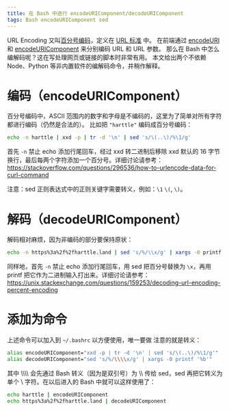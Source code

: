 ```yaml
---
title: 在 Bash 中进行 encodeURIComponent/decodeURIComponent
tags: Bash encodeURIComponent sed
---
```


URL Encoding 又叫[百分号编码](/2017/05/23/percentage-encoding.html)，定义在 [URL 标准][rfc3986] 中。
在前端通过 [encodeURI][encodeURI] 和 [encodeURIComponent][encodeURIComponent] 来分别编码 URL 和 URL 参数。
那么在 Bash 中怎么编解码呢？这在写处理网页或链接的脚本时非常有用。
本文给出两个不依赖 Node、Python 等非内置软件的编解码命令，并稍作解释。

<!--more-->

# 编码（encodeURIComponent）

百分号编码中，ASCII 范围内的数字和字母是不编码的，这里为了简单对所有字符都进行编码（仍然是合法的）。
比如把 `"harttle"` 编码成百分号编码：

```bash
echo -n harttle | xxd -p | tr -d '\n' | sed 's/\(..\)/%\1/g'
```

首先 `-n` 禁止 echo 添加行尾回车，经过 xxd 转二进制后移除 xxd 默认的 16 字节换行，最后每两个字符添加一个百分号。详细讨论请参考：<https://stackoverflow.com/questions/296536/how-to-urlencode-data-for-curl-command>

注意：sed 正则表达式中的正则关键字需要转义，例如：`\1` `\(`, `\)`。

# 解码（decodeURIComponent）

解码相对麻烦，因为非编码的部分要保持原状：

```bash
echo -n https%3a%2f%2fharttle.land | sed 's/%/\\x/g' | xargs -0 printf '%b'
```

同样地，首先 `-n` 禁止 echo 添加行尾回车，用 sed 把百分号替换为 `\x`，再用 printf 把它作为二进制输入打出来。详细讨论请参考：<https://unix.stackexchange.com/questions/159253/decoding-url-encoding-percent-encoding>

# 添加为命令

上述命令可以加入到 `~/.bashrc` 以方便使用，唯一要做 注意的就是转义：

```bash
alias encodeURIComponent="xxd -p | tr -d '\n' | sed 's/\(..\)/%\1/g'"
alias decodeURIComponent="sed 's/%/\\\\x/g' | xargs -0 printf '%b'"
```

其中 &#92;&#92;&#92;&#92; 会先通过 Bash 转义（因为是双引号）为 &#92;&#92; 传给 sed，sed 再把它转义为单个 &#92; 字符。在以后进入的 Bash 中就可以这样使用了：

```bash
echo harttle | encodeURIComponent
echo https%3a%2f%2fharttle.land | decodeURIComponent
```

[rfc3986]: https://tools.ietf.org/html/rfc3986
[encodeURI]: https://developer.mozilla.org/en-US/docs/Web/JavaScript/Reference/Global_Objects/encodeURIComponent
[encodeURIComponent]: https://developer.mozilla.org/en-US/docs/Web/JavaScript/Reference/Global_Objects/encodeURI
